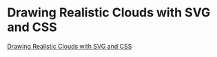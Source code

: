 # Drawing Realistic Clouds with SVG and CSS

[Drawing Realistic Clouds with SVG and CSS](https://css-tricks.com/drawing-realistic-clouds-with-svg-and-css/)

